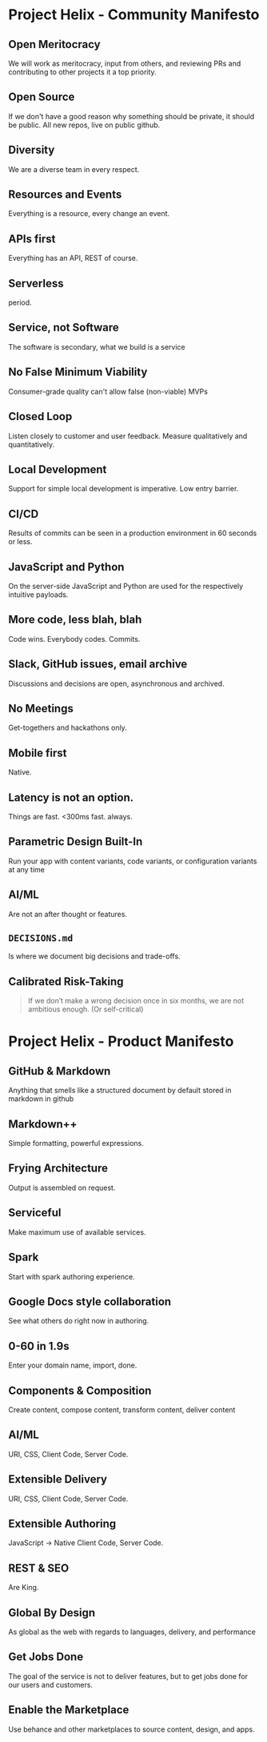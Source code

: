 # Project Helix - Community Manifesto


## Open Meritocracy
We will work as meritocracy, input from others, and reviewing PRs and contributing to other projects it a top priority.

## Open Source
If we don't have a good reason why something should be private, it should be public. All new repos, live on public github.

## Diversity
We are a diverse team in every respect.

## Resources and Events

Everything is a resource, every change an event. 

## APIs first
Everything has an API, REST of course.

## Serverless
period.

## Service, not Software

The software is secondary, what we build is a service

## No False Minimum Viability

Consumer-grade quality can't allow false (non-viable) MVPs

## Closed Loop

Listen closely to customer and user feedback. Measure qualitatively and quantitatively.

## Local Development
Support for simple local development is imperative. Low entry barrier.

## CI/CD
Results of commits can be seen in a production environment in 60 seconds or less.

## JavaScript and Python
On the server-side JavaScript and Python are used for the respectively intuitive payloads.

## More code, less blah, blah
Code wins. Everybody codes. Commits.

## Slack, GitHub issues, email archive
Discussions and decisions are open, asynchronous and archived.

## No Meetings
Get-togethers and hackathons only.

## Mobile first
Native.

## Latency is not an option.
Things are fast. <300ms fast. always.

## Parametric Design Built-In

Run your app with content variants, code variants, or configuration variants at any time  

## AI/ML
Are not an after thought or features.

## `DECISIONS.md`

Is where we document big decisions and trade-offs.

## Calibrated Risk-Taking

> If we don’t make a wrong decision once in six months, we are not ambitious enough. (Or self-critical)

# Project Helix - Product Manifesto

## GitHub & Markdown
Anything that smells like a structured document by default stored in markdown in github

## Markdown++

Simple formatting, powerful expressions.

## Frying Architecture
Output is assembled on request.

## Serviceful

Make maximum use of available services.

## Spark
Start with spark authoring experience.

## Google Docs style collaboration
See what others do right now in authoring.

## 0-60 in 1.9s
Enter your domain name, import, done.

## Components & Composition

Create content, compose content, transform content, deliver content

## AI/ML
URI, CSS, Client Code, Server Code.

## Extensible Delivery
URI, CSS, Client Code, Server Code.

## Extensible Authoring
JavaScript -> Native Client Code, Server Code.

## REST & SEO
Are King.

## Global By Design
As global as the web with regards to languages, delivery, and performance

## Get Jobs Done

The goal of the service is not to deliver features, but to get jobs done for our users and customers. 

## Enable the Marketplace

Use behance and other marketplaces to source content, design, and apps.
